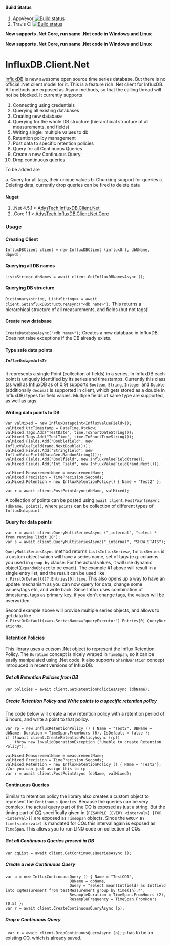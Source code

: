 #### Build Status
1. AppVeyor [![Build status](https://ci.appveyor.com/api/projects/status/ryj9u8dpcasu1xur?svg=true)](https://ci.appveyor.com/project/AdysTech/influxdb-client-net)
2. Travis CI [![Build status](https://travis-ci.org/AdysTech/InfluxDB.Client.Net.svg?branch=master)](https://travis-ci.org/AdysTech/InfluxDB.Client.Net.svg?branch=master)

**Now supports .Net Core, run same .Net code in Windows and Linux**

**Now supports .Net Core, run same .Net code in Windows and Linux**

# InfluxDB.Client.Net
[InfluxDB](http://influxdb.com) is new awesome open source time series database. But there is no official .Net client model for it. This is a feature rich .Net client for InfluxDB. All methods are exposed as Async methods, so that the calling thread will not be blocked. 
It currently supports

1.	Connecting using credentials
2.	Querying all existing databases
3.	Creating new database
4.	Querying for the whole DB structure (hierarchical structure of all measurements, and fields)
5.	Writing single, multiple values to db
6.  Retention policy management
7.  Post data to specific retention policies
8.  Query for all Continuous Queries
9.  Create a new Continuous Query
10. Drop continuous queries

To be added are

a.	Query for all tags, their unique values
b.  Chunking support for queries
c.	Deleting data, currently drop queries can be fired to delete data

####  Nuget
1. .Net 4.5.1 > [AdysTech.InfluxDB.Client.Net](https://www.nuget.org/packages/AdysTech.InfluxDB.Client.Net)
2. .Core 1.1 > [AdysTech.InfluxDB.Client.Net.Core](https://www.nuget.org/packages/AdysTech.InfluxDB.Client.Net.Core/)

### Usage
#### Creating Client
`InfluxDBClient client = new InfluxDBClient (influxUrl, dbUName, dbpwd);`

#### Querying all DB names
`List<String> dbNames = await client.GetInfluxDBNamesAsync ();`

#### Querying DB structure
`Dictionary<string, List<String>> = await client.GetInfluxDBStructureAsync("<db name>");`
This returns a hierarchical structure of all measurements, and fields (but not tags)!

#### Create new database
`CreateDatabaseAsync("<db name>");`
Creates a new database in InfluxDB. Does not raise exceptions if the DB already exists. 


#### Type safe data points
##### `InfluxDatapoint<T>`
It represents a single Point (collection of fields) in a series. In InfluxDB each point is uniquely identified by its series and timestamps.
Currently this class (as well as InfluxDB as of 0.9) supports `Boolean`, `String`, `Integer` and `Double` (additionally `decimal` is supported in client, which gets stored as a double in InfluxDB) types for field values. 
Multiple fields of same type are supported, as well as tags. 



#### Writing data points to DB
    
    var valMixed = new InfluxDatapoint<InfluxValueField>();
    valMixed.UtcTimestamp = DateTime.UtcNow;
    valMixed.Tags.Add("TestDate", time.ToShortDateString());
    valMixed.Tags.Add("TestTime", time.ToShortTimeString());
    valMixed.Fields.Add("Doublefield", new InfluxValueField(rand.NextDouble()));
    valMixed.Fields.Add("Stringfield", new InfluxValueField(DataGen.RandomString()));
    valMixed.Fields.Add("Boolfield", new InfluxValueField(true));
    valMixed.Fields.Add("Int Field", new InfluxValueField(rand.Next()));
    
    valMixed.MeasurementName = measurementName;
    valMixed.Precision = TimePrecision.Seconds;
    valMixed.Retention = new InfluxRetentionPolicy() { Name = "Test2" };
    
    var r = await client.PostPointAsync(dbName, valMixed);

A collection of points can be posted using `await client.PostPointsAsync (dbName, points)`, where `points` can be collection of different types of `InfluxDatapoint`
	
#### Query for data points

    var r = await client.QueryMultiSeriesAsync ("_internal", "select * from runtime limit 10");
    var s = await client.QueryMultiSeriesAsync("_internal", "SHOW STATS");

`QueryMultiSeriesAsync` method returns `List<InfluxSeries>`, `InfluxSeries` is a custom object which will have a series name, set of tags (e.g. columns you used in `group by` clause. For the actual values, it will use dynamic object(`ExpandoObject` to be exact). The example #1 above will result in a single entry list, and the result can be used like `r.FirstOrDefault()?.Entries[0].time`. This also opens up a way to have an update mechanism as you can now query for data, change some values/tags etc, and write back. Since Influx uses combination of timestamp, tags as primary key, if you don't change tags, the values will be overwritten.

Second example above will provide multiple series objects, and allows to get data like `r.FirstOrDefault(x=>x.SeriesName=="queryExecutor").Entries[0].QueryDurationNs`.

#### Retention Policies
This library uses a cutsom .Net object to represent the Influx Retention Policy. The `Duration` concept is nicely wraped in `TimeSpan`, so it can be easily manipulated using .Net code. It also supports `ShardDuration` concept introduced in recent versions of InfluxDB.

##### Get all Retention Policies from DB
`var policies = await client.GetRetentionPoliciesAsync (dbName);`

##### Create Retention Policy and Write points to a specific retention policy
The code below will create a new retention policy with a retention period of 6 hours, and write a point to that policy.
 
    var rp = new InfluxRetentionPolicy () { Name = "Test2", DBName = dbName, Duration = TimeSpan.FromHours (6), IsDefault = false };
    if (!await client.CreateRetentionPolicyAsync (rp))
    	throw new InvalidOperationException ("Unable to create Retention Policy");
              
    valMixed.MeasurementName = measurementName;
    valMixed.Precision = TimePrecision.Seconds;
    valMixed.Retention = new InfluxRetentionPolicy () { Name = "Test2"}; //or you can just assign this to rp   
    var r = await client.PostPointAsync (dbName, valMixed);


#### Continuous Queries
Similar to retention policy the library also creates a custom object to represent the `Continuous Queries`. Because the queries can be very complex, the actual query part of the CQ is exposed as just a string. But the timing part of [CQ](https://docs.influxdata.com/influxdb/v1.0/query_language/continuous_queries) specifically <intervals> given in `[RESAMPLE [EVERY <interval>] [FOR <interval>]]` are exposed as `TimeSpan` objects. Since the `GROUP BY time(<interval>)` is mandated for CQs this interval again is exposed as `TimeSpan`. This allows you to run LINQ code on collection of CQs.

##### Get all Continuous Queries present in DB
`var cqList = await client.GetContinuousQueriesAsync ();`

##### Create a new Continuous Query
    var p = new InfluxContinuousQuery () { Name = "TestCQ1",
                                DBName = dbName,
                                Query = "select mean(Intfield) as Intfield into cqMeasurement from testMeasurement group by time(1h),*",
                                ResampleDuration = TimeSpan.FromHours (2),
                                ResampleFrequency = TimeSpan.FromHours (0.5) };
    var r = await client.CreateContinuousQueryAsync (p);

##### Drop a Continuous Query
` var r = await client.DropContinuousQueryAsync (p);`
`p` has to be an existing CQ, which is already saved. 
